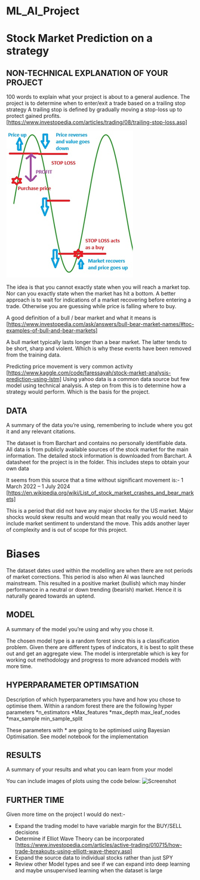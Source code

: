 # ML_AI_Project
# Stock Market Prediction on a strategy


## NON-TECHNICAL EXPLANATION OF YOUR PROJECT
100 words to explain what your project is about to a general audience. 
The project is to determine when to enter/exit a trade based on a trailing stop strategy
A trailing stop is defined by gradually moving a stop-loss up to protect gained profits. [https://www.investopedia.com/articles/trading/08/trailing-stop-loss.asp]

![Screenshot](./strategy_diagram.jpg)

The idea is that you cannot exactly state when you will reach a market top. Nor can you exactly state when the market has hit a bottom. 
A better approach is to wait for indications of a market recovering before entering a trade. Otherwise you are guessing while price is falling where to buy.

A good definition of a bull / bear market and what it means is [https://www.investopedia.com/ask/answers/bull-bear-market-names/#toc-examples-of-bull-and-bear-markets]

A bull market typically lasts longer than a bear market. The latter tends to be short, sharp and violent. Which is why these events have been removed from the training data.

Predicting price movement is very common activity [https://www.kaggle.com/code/faressayah/stock-market-analysis-prediction-using-lstm]
Using yahoo data is a common data source but few model using technical analysis. A step on from this is to determine how a strategy would perform. Which is the basis for the project.

## DATA
A summary of the data you’re using, remembering to include where you got it and any relevant citations. 

The dataset is from Barchart and contains no personally identifiable data. All data is from publicly available sources of the stock market for the main information. The detailed stock information is downloaded from Barchart.
A datasheet for the project is in the folder. This includes steps to obtain your own data

It seems from this source that a time without significant movement is:-
1 March 2022 – 1 July 2024
[https://en.wikipedia.org/wiki/List_of_stock_market_crashes_and_bear_markets]

This is a period that did not have any major shocks for the US market. Major shocks would skew results and would mean that really you would need to include market sentiment to understand the move. This adds another layer of complexity and is out of scope for this project.

# Biases

The dataset dates used within the modelling are when there are not periods of market corrections. This period is also when AI was launched mainstream. This resulted in a positive market (bullish) which may hinder performance in a neutral or down trending (bearish) market. Hence it is naturally geared towards an uptend.

## MODEL 
A summary of the model you’re using and why you chose it. 

The chosen model type is a random forest since this is a classification problem. Given there are different types of indicators, it is best to split these out and get an aggregate view. The model is interpretable which is key for working out methodology and progress to more advanced models with more time.


## HYPERPARAMETER OPTIMSATION
Description of which hyperparameters you have and how you chose to optimise them. 
Within a random forest there are the following hyper parameters
*n_estimators
*Max_features
*max_depth
max_leaf_nodes
*max_sample
min_sample_split

These parameters with * are going to be optimised using Bayesian Optimisation. See model notebook for the implementation

## RESULTS
A summary of your results and what you can learn from your model 

You can include images of plots using the code below:
![Screenshot](image.png)

## FURTHER TIME
Given more time on the project I would do next:-
- Expand the trading model to have variable margin for the BUY/SELL decisions
- Determine if Elliot Wave Theory can be incorporated [https://www.investopedia.com/articles/active-trading/010715/how-trade-breakouts-using-elliott-wave-theory.asp]
- Expand the source data to individual stocks rather than just SPY
- Review other Model types and see if we can expand into deep learning and maybe unsupervised learning when the dataset is large
